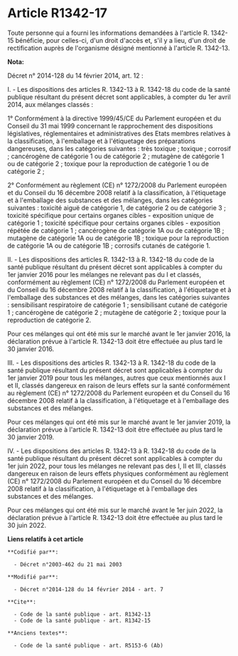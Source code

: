 # Article R1342-17

Toute personne qui a fourni les informations demandées à l'article R. 1342-15 bénéficie, pour celles-ci, d'un droit d'accès
et, s'il y a lieu, d'un droit de rectification auprès de l'organisme désigné mentionné à l'article R. 1342-13.

**Nota:**

Décret n° 2014-128 du 14 février 2014, art. 12 : 

I. - Les dispositions des articles R. 1342-13 à R. 1342-18 du code de la santé publique résultant du présent décret sont
applicables, à compter du 1er avril 2014, aux mélanges classés :

1° Conformément à la directive 1999/45/CE du Parlement européen et du Conseil du 31 mai 1999 concernant le rapprochement des
dispositions législatives, réglementaires et administratives des Etats membres relatives à la classification, à l'emballage
et à l'étiquetage des préparations dangereuses, dans les catégories suivantes : très toxique ; toxique ; corrosif ;
cancérogène de catégorie 1 ou de catégorie 2 ; mutagène de catégorie 1 ou de catégorie 2 ; toxique pour la reproduction de
catégorie 1 ou de catégorie 2 ;

2° Conformément au règlement (CE) n° 1272/2008 du Parlement européen et du Conseil du 16 décembre 2008 relatif à la
classification, à l'étiquetage et à l'emballage des substances et des mélanges, dans les catégories suivantes : toxicité
aiguë de catégorie 1, de catégorie 2 ou de catégorie 3 ; toxicité spécifique pour certains organes cibles - exposition unique
de catégorie 1 ; toxicité spécifique pour certains organes cibles - exposition répétée de catégorie 1 ; cancérogène de
catégorie 1A ou de catégorie 1B ; mutagène de catégorie 1A ou de catégorie 1B ; toxique pour la reproduction de catégorie 1A
ou de catégorie 1B ; corrosifs cutanés de catégorie 1.

II. - Les dispositions des articles R. 1342-13 à R. 1342-18 du code de la santé publique résultant du présent décret sont
applicables à compter du 1er janvier 2016 pour les mélanges ne relevant pas du I et classés, conformément au règlement (CE)
n° 1272/2008 du Parlement européen et du Conseil du 16 décembre 2008 relatif à la classification, à l'étiquetage et à
l'emballage des substances et des mélanges, dans les catégories suivantes : sensibilisant respiratoire de catégorie 1 ;
sensibilisant cutané de catégorie 1 ; cancérogène de catégorie 2 ; mutagène de catégorie 2 ; toxique pour la reproduction de
catégorie 2.

Pour ces mélanges qui ont été mis sur le marché avant le 1er janvier 2016, la déclaration prévue à l'article R. 1342-13 doit
être effectuée au plus tard le 30 janvier 2016.

III. - Les dispositions des articles R. 1342-13 à R. 1342-18 du code de la santé publique résultant du présent décret sont
applicables à compter du 1er janvier 2019 pour tous les mélanges, autres que ceux mentionnés aux I et II, classés dangereux
en raison de leurs effets sur la santé conformément au règlement (CE) n° 1272/2008 du Parlement européen et du Conseil du 16
décembre 2008 relatif à la classification, à l'étiquetage et à l'emballage des substances et des mélanges.

Pour ces mélanges qui ont été mis sur le marché avant le 1er janvier 2019, la déclaration prévue à l'article R. 1342-13 doit
être effectuée au plus tard le 30 janvier 2019.

IV. - Les dispositions des articles R. 1342-13 à R. 1342-18 du code de la santé publique résultant du présent décret sont
applicables à compter du 1er juin 2022, pour tous les mélanges ne relevant pas des I, II et III, classés dangereux en raison
de leurs effets physiques conformément au règlement (CE) n° 1272/2008 du Parlement européen et du Conseil du 16 décembre 2008
relatif à la classification, à l'étiquetage et à l'emballage des substances et des mélanges.

Pour ces mélanges qui ont été mis sur le marché avant le 1er juin 2022, la déclaration prévue à l'article R. 1342-13 doit
être effectuée au plus tard le 30 juin 2022.

**Liens relatifs à cet article**

	**Codifié par**:

	  - Décret n°2003-462 du 21 mai 2003

	**Modifié par**:

	  - Décret n°2014-128 du 14 février 2014 - art. 7

	**Cite**:

	  - Code de la santé publique - art. R1342-13
	  - Code de la santé publique - art. R1342-15

	**Anciens textes**:

	  - Code de la santé publique - art. R5153-6 (Ab)
